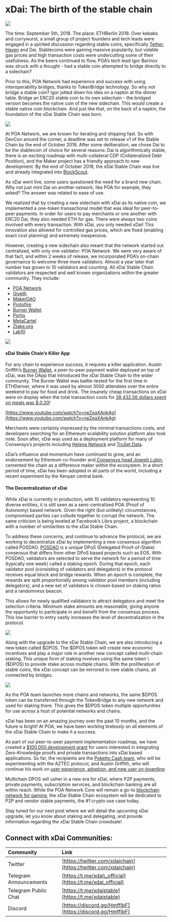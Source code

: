 # xDai: The birth of the stable chain



![](../.gitbook/assets/6b3b98678d2aa6a9c4a632ef7b937ad0222fe133.png)

The time: September 5th, 2018. The place: ETHBerlin 2018. Over kebabs and currywurst, a small group of project founders and tech leads were engaged in a spirited discussion regarding stable coins, specifically [Tether](https://tether.to/), [Haven](https://www.havenprotocol.com/) and Dai. Stablecoins were gaining massive popularity, but volatile gas prices and high transaction costs were undercutting some of their usefulness. As the beers continued to flow, POA’s tech lead Igor Barinov was struck with a thought - had a stable coin attempted to bridge directly to a sidechain?

Prior to this, POA Network had experience and success with using interoperability bridges, thanks to TokenBridge technology. So why not bridge a stable coin? Igor jotted down his idea on a napkin at the dinner table. Bridge an ERC20 stable coin to its own sidechain - the bridged version becomes the native coin of the new sidechain. This would create a stable native coin blockchain. And just like that, on the back of a napkin, the foundation of the xDai Stable Chain was born.

![](../.gitbook/assets/c92705fd95bd754736f01808adf03c3d3c5c8d89.png)

At POA Network, we are known for iterating and shipping fast. So with DevCon around the corner, a deadline was set to release v1 of the Stable Chain by the end of October 2018. After some deliberation, we chose Dai to be the stablecoin of choice for several reasons: Dai is algorithmically stable, there is an exciting roadmap with multi-collateral CDP \(Collateralized Debt Position\), and the Maker project has a friendly approach to new development. By the end of October 2018, the xDai Stable Chain was live and already integrated into [BlockScout](https://blockscout.com/poa/dai).

As xDai went live, some users questioned the need for a brand new chain. Why not just mint Dai on another network, like POA for example, they asked? The answer was related to ease of use.

We realized that by creating a new sidechain with xDai as its native coin, we implemented a one-token transactional model that was ideal for peer-to-peer payments. In order for users to pay merchants or one another with ERC20 Dai, they also needed ETH for gas. There were always two coins involved with every transaction. With xDai, you only needed xDai! This innovation also allowed for controlled gas prices, which are fixed \(enabling exact cost planning\) and extremely inexpensive.

However, creating a new sidechain also meant that the network started out centralized, with only one validator: POA Network. We were very aware of that fact, and within 2 weeks of release, we incorporated POA’s on-chain governance to welcome three more validators. Almost a year later that number has grown to 10 validators and counting. All xDai Stable Chain validators are respected and well known organizations within the greater community. They include:

* [POA Network](http://www.poa.network)
* [Giveth](https://giveth.io/)
* [MakerDAO](https://makerdao.com/)
* [Protofire](https://protofire.io)
* [Burner Wallet](https://xdai.io)
* [Portis](http://portis.io)
* [MetaCartel](https://metacartel.org)
* [Ztake.org](http://ztake.org)
* [Lab10](https://lab10.coop/)

![](../.gitbook/assets/a3ef25ecb561eeac91e55cb02e9b30fda191479b.jpeg)

#### xDai Stable Chain’s Killer App

For any chain to experience success, it requires a killer application. Austin Griffth’s [Burner Wallet](https://xdai.io/), a peer-to-peer payment wallet deployed on top of xDai, was the DApp that introduced the xDai Stable Chain to the wider community. The Burner Wallet was battle-tested for the first time in ETHDenver, where it was used by almost 3000 attendees over the entire weekend to pay for food and drink. The insanely cheap transactions on xDai were on display when the total transaction costs for [38,432.56 dollars spent on meals was $.0.20](https://medium.com/gitcoin/burner-wallet-at-ethdenver-was-faa3851ea833)!

[https://www.youtube.com/watch?v=neZeaXAnkAg](https://www.youtube.com/watch?v=neZeaXAnkAg)

Merchants were certainly impressed by the minimal transactions costs, and developers searching for an Ethereum scalability solution platform also took note. Soon after, xDai was used as a deployment platform for many of Consensys’s projects including [Helena Network](https://www.google.com/search?q=helena+xdai&oq=helena+xdai&aqs=chrome..69i57j33.1847j0j4&sourceid=chrome&ie=UTF-8) and [TruSet Data](http://truset.com).

xDai’s influence and momentum have continued to grow, and an endorsement by Ethereum co-founder and[ Consensys head Joseph Lubin](https://twitter.com/ethereumJoseph/status/1096580919312302081), cemented the chain as a difference maker within the ecosystem. In a short period of time, xDai has been adopted in all parts of the world, including a recent experiment by the Kenyan central bank.

#### The Decentralization of xDai

While xDai is currently in production, with 10 validators representing 10 diverse entities, it is still seen as a semi-centralized POA \(Proof of Autonomy\) based network. Given the right \(but unlikely\) circumstances, compromised parties can collude together to corrupt the network. The same criticism is being leveled at Facebook’s Libra project, a blockchain with a number of similarities to the xDai Stable Chain.

To address these concerns, and continue to advance the protocol, we are working to decentralize xDai by implementing a new consensus algorithm called POSDAO. [POSDAO](https://forum.poa.network/t/posdao-white-paper/2208) is a unique DPoS \(Delegated Proof-of-Stake\) consensus that differs from other DPoS based projects such as EOS. With POSDAO, validators are selected to serve the network for a period of time \(typically one week\) called a staking epoch. During that epoch, each validator pool \(consisting of validators and delegators\) in the protocol receives equal block and bridge rewards. When an epoch is complete, the rewards are split proportionally among validator pool members \(including delegators\), and a new set of validators is chosen based on staking ratios and a randomness beacon.

This allows for newly qualified validators to attract delegators and meet the selection criteria. Minimum stake amounts are reasonable, giving anyone the opportunity to participate in and benefit from the consensus process. This low barrier to entry vastly increases the level of decentralization in the protocol.

![](../.gitbook/assets/b078937ca6fe68ad34ed8de2a9c64c78e414d510.png)

Along with the upgrade to the xDai Stable Chain, we are also introducing a new token called $DPOS. The $DPOS token will create new economic incentives and play a major role in another new concept called multi-chain staking. This unique form of staking involves using the same token \($DPOS\) to provide stake across multiple chains. With the proliferation of stable coins, the xDai concept can be mirrored to new stable chains, all connected by bridges.

![](../.gitbook/assets/5e4673b751e9ff15fce8ede616bd7dd559e1df0a.png)

As the POA team launches more chains and networks, the same $DPOS token can be transferred through the TokenBridge to any new network and used for staking there. This gives the $DPOS token multiple opportunities for use across a host of potential networks and chains.

xDai has been on an amazing journey over the past 10 months, and the future is bright! At POA, we have been working tirelessly on all elements of the xDai Stable Chain to make it a success.

As part of our peer-to-peer payment implementation roadmap, we have created a [$100,000 development grant](https://forum.poa.network/t/introducing-the-poa-zero-knowledge-fund/2698) for users interested in integrating Zero-Knowledge proofs and private transactions into xDai based applications. So far, the recipients are the [Poketto Cash team](https://forum.poa.network/t/introducing-the-poa-zero-knowledge-fund/2698), who will be experimenting with the AZTEC protocol, and Austin Griffith, who will continue his work on [user experience, adoption, and new user on-boarding](https://gitcoin.co/grants/122/austin-griffith-ethereum-rampd).

Multichain DPOS will usher in a new era for xDai, where P2P payments, private payments, subscription services, and blockchain banking are all within reach. While the POA Network Core will remain a go-to [blockchain network for gaming](https://forum.poa.network/t/the-poa-product-suite-moving-the-ethereum-protocol-forward/2766), the xDai Stable Chain ecosystem will be dedicated to P2P and vendor stable payments, the \#1 crypto use case today.

Stay tuned for our next post where we will detail the upcoming xDai upgrade, let you know about staking and delegating, and provide information regarding the xDai Stable Chain crowdsale!

## Connect with xDai Communities:

| Community | Link |
| :--- | :--- |
| Twitter | [https://twitter.com/xdaichain](https://twitter.com/xdaichain) |
| Telegram Announcements | [https://t.me/xdai\_official](https://t.me/xdai_official) |
| Telegram Public Chat | [https://t.me/xdaistable](https://t.me/xdaistable) |
| Discord | [https://discord.gg/HmffjbF](https://discord.gg/HmffjbF) |

